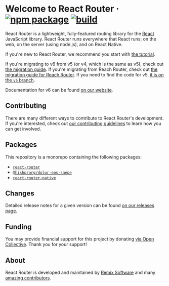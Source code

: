 # Welcome to React Router &middot; [![npm package][npm-badge]][npm] [![build][build-badge]][build]

[npm-badge]: https://img.shields.io/npm/v/@hishprorg/dolor-eos-saepe.svg?style=flat-square
[npm]: https://www.npmjs.org/package/@hishprorg/dolor-eos-saepe
[build-badge]: https://img.shields.io/github/actions/workflow/status/hishprorg/dolor-eos-saepe/test.yml?branch=dev&style=square
[build]: https://github.com/hishprorg/dolor-eos-saepe/actions/workflows/test.yml

React Router is a lightweight, fully-featured routing library for the [React](https://reactjs.org) JavaScript library. React Router runs everywhere that React runs; on the web, on the server (using node.js), and on React Native.

If you're new to React Router, we recommend you start with [the tutorial](https://reactrouter.com/en/main/start/tutorial).

If you're migrating to v6 from v5 (or v4, which is the same as v5), check out [the migration guide](/docs/upgrading/v5.md). If you're migrating from Reach Router, check out [the migration guide for Reach Router](/docs/upgrading/reach.md). If you need to find the code for v5, [it is on the `v5` branch](https://github.com/hishprorg/dolor-eos-saepe/tree/v5).

Documentation for v6 can be found [on our website](https://reactrouter.com/).

## Contributing

There are many different ways to contribute to React Router's development. If you're interested, check out [our contributing guidelines](CONTRIBUTING.md) to learn how you can get involved.

## Packages

This repository is a monorepo containing the following packages:

- [`react-router`](/packages/react-router)
- [`@hishprorg/dolor-eos-saepe`](/packages/@hishprorg/dolor-eos-saepe)
- [`react-router-native`](/packages/react-router-native)

## Changes

Detailed release notes for a given version can be found [on our releases page](https://github.com/hishprorg/dolor-eos-saepe/releases).

## Funding

You may provide financial support for this project by donating [via Open Collective](https://opencollective.com/react-router). Thank you for your support!

## About

React Router is developed and maintained by [Remix Software](https://remix.run) and many [amazing contributors](https://github.com/hishprorg/dolor-eos-saepe/graphs/contributors).
